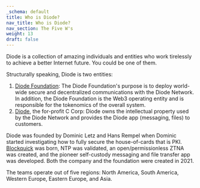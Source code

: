 ```yaml
---
_schema: default
title: Who is Diode?
nav_title: Who is Diode?
nav_section: The Five W's
weight: 13
draft: false
---
```

Diode is a collection of amazing individuals and entities who work tirelessly to achieve a better Internet future.  You could be one of them.

Structurally speaking, Diode is two entities:

1. <a href="https://diode.foundation" target="_blank" rel="noopener">Diode Foundation</a>: The Diode Foundation's purpose is to deploy world-wide secure and decentralized communications with the Diode Network.  In addition, the Diode Foundation is the Web3 operating entity and is responsible for the tokenomics of the overall system.
2. <a href="https://diode.foundation" target="_blank" rel="noopener">Diode</a>, the for-profit C Corp: Diode owns the intellectual property used by the Diode Network and provides the Diode app (messaging, files) to customers.

Diode was founded by Dominic Letz and Hans Rempel when Dominic started investigating how to fully secure the house-of-cards that is PKI.  <a href="https://eprint.iacr.org/2019/579.pdf" target="_blank" rel="noopener">Blockquick</a> was born, NTP was validated, an open/permissionless ZTNA was created, and the pioneer self-custody messaging and file transfer app was developed.  Both the company and the foundation were created in 2021.

The teams operate out of five regions: North America, South America, Western Europe, Eastern Europe, and Asia.
